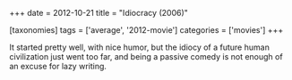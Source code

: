 +++
date = 2012-10-21
title = "Idiocracy (2006)"

[taxonomies]
tags = ['average', '2012-movie']
categories = ['movies']
+++

It started pretty well, with nice humor, but the idiocy of a future
human civilization just went too far, and being a passive comedy is not
enough of an excuse for lazy writing.
